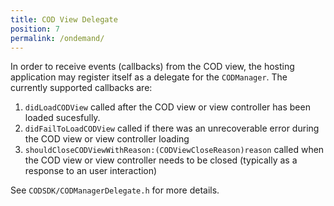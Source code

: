 ```yaml
---
title: COD View Delegate
position: 7
permalink: /ondemand/
---
```


In order to receive events (callbacks) from the COD view, the hosting application may register itself as a delegate for the `CODManager`. The currently supported callbacks are:

1. `didLoadCODView` called after the COD view or view controller has been loaded sucesfully.
2. `didFailToLoadCODView` called if there was an unrecoverable error during the COD view or view controller loading
3. `shouldCloseCODViewWithReason:(CODViewCloseReason)reason` called when the COD view or view controller needs to be closed (typically as a response to an user interaction)

See `CODSDK/CODManagerDelegate.h` for more details.

